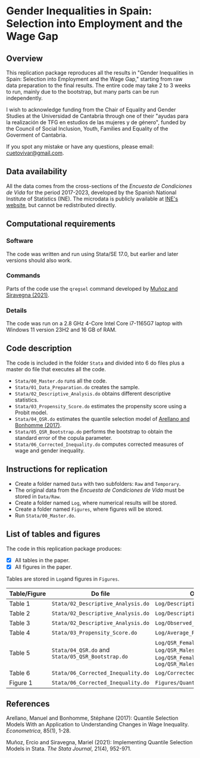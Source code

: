 # Gender Inequalities in Spain: Selection into Employment and the Wage Gap

Overview
--------

This replication package reproduces all the results in "Gender Inequalities in Spain: Selection into Employment and the Wage Gap," starting from raw data preparation to the final results. The entire code may take 2 to 3 weeks to run, mainly due to the bootstrap, but many parts can be run independently.

I wish to acknowledge funding from the Chair of Equality and Gender Studies at the Universidad de Cantabria through one of their "ayudas para la realización de TFG en estudios de las mujeres y de género", funded by the Council of Social Inclusion, Youth, Families and Equality of the Goverment of Cantabria.

If you spot any mistake or have any questions, please email: cuetovivar@gmail.com.

Data availability
-----------------

All the data comes from the cross-sections of the _Encuesta de Condiciones de Vida_ for the period 2017-2023, developed by the Spanish National Institute of Statistics (INE). The microdata is publicly available at [INE's website](https://www.ine.es/dyngs/INEbase/es/operacion.htm?c=Estadistica_C&cid=1254736176807&menu=resultados&idp=1254735976608#_tabs-1254736195153), but cannot be redistributed directly.

Computational requirements
---------------------------

### Software

The code was written and run using Stata/SE 17.0, but earlier and later versions should also work.

### Commands

Parts of the code use the `qregsel` command developed by [Muñoz and Siravegna (2021)](https://journals.sagepub.com/doi/10.1177/1536867X211063148).

### Details

The code was run on a 2.8 GHz 4-Core Intel Core i7-1165G7 laptop with Windows 11 version 23H2 and 16 GB of RAM.

Code description
----------------

The code is included in the folder `Stata` and divided into 6 do files plus a master do file that executes all the code.

- `Stata/00_Master.do` runs all the code.
- `Stata/01_Data_Preparation.do` creates the sample.
- `Stata/02_Descriptive_Analysis.do` obtains different descriptive statistics.
- `Stata/03_Propensity_Score.do` estimates the propensity score using a Probit model.
- `Stata/04_QSR.do` estimates the quantile selection model of [Arellano and Bonhomme (2017)](https://onlinelibrary.wiley.com/doi/abs/10.3982/ECTA14030).
- `Stata/05_QSR_Bootstrap.do` performs the bootstrap to obtain the standard error of the copula parameter.
- `Stata/06_Corrected_Inequality.do` computes corrected measures of wage and gender inequality.

Instructions for replication
----------------------------

- Create a folder named `Data` with two subfolders: `Raw` and `Temporary`.
- The original data from the _Encuesta de Condiciones de Vida_ must be stored in `Data/Raw`.
- Create a folder named `Log`, where numerical results will be stored.
- Create a folder named `Figures`, where figures will be stored.
- Run `Stata/00_Master.do`.

List of tables and figures
--------------------------

The code in this replication package produces:

- [x] All tables in the paper.
- [x] All figures in the paper.

Tables are stored in `Log`and figures in `Figures`.

| Table/Figure | Do file | Output file |
|---|---|---|
| Table 1 | `Stata/02_Descriptive_Analysis.do` | `Log/Descriptive_Statistics.log` |
| Table 2 | `Stata/02_Descriptive_Analysis.do` | `Log/Descriptive_Statistics.log` |
| Table 3 | `Stata/02_Descriptive_Analysis.do` | `Log/Observed_Wage_Gap.log` |
| Table 4 | `Stata/03_Propensity_Score.do` | `Log/Average_Propensity_Score.log` |
| Table 5 | `Stata/04_QSR.do` and `Stata/05_QSR_Bootstrap.do` | `Log/QSR_Females_'year'.log`, `Log/QSR_Males_'year'.log`, `Log/QSR_Females_Bootstrap.log` and `Log/QSR_Males_Bootstrap.log` |
| Table 6 | `Stata/06_Corrected_Inequality.do` | `Log/Corrected_Wage_Inequality.log` |
| Figure 1 | `Stata/06_Corrected_Inequality.do` | `Figures/Quantile_'q'th.png` |

References
-----------------

Arellano, Manuel and Bonhomme, Stéphane (2017): Quantile Selection Models With an Application to Understanding Changes in Wage Inequality. _Econometrica_, 85(1), 1-28.

Muñoz, Ercio and Siravegna, Mariel (2021): Implementing Quantile Selection Models in Stata. _The Stata Journal_, 21(4), 952-971.
